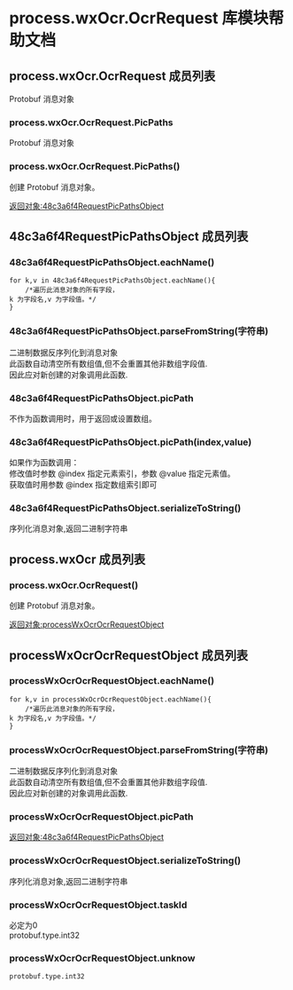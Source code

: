 # process.wxOcr.OcrRequest 库模块帮助文档

<a id="process.wxOcr.OcrRequest"></a>
## process.wxOcr.OcrRequest 成员列表

Protobuf 消息对象

<a id="process.wxOcr.OcrRequest.PicPaths"></a>
### process.wxOcr.OcrRequest.PicPaths 
 Protobuf 消息对象

<a id="process.wxOcr.OcrRequest.PicPaths"></a>
### process.wxOcr.OcrRequest.PicPaths() 
 创建 Protobuf 消息对象。  
  
[返回对象:48c3a6f4RequestPicPathsObject](#48c3a6f4RequestPicPathsObject)

<a id="48c3a6f4RequestPicPathsObject"></a>
## 48c3a6f4RequestPicPathsObject 成员列表


<a id="48c3a6f4RequestPicPathsObject.eachName"></a>
### 48c3a6f4RequestPicPathsObject.eachName() 
 

```aardio
for k,v in 48c3a6f4RequestPicPathsObject.eachName(){
	/*遍历此消息对象的所有字段，
k 为字段名,v 为字段值。*/
}
```



<a id="48c3a6f4RequestPicPathsObject.parseFromString"></a>
### 48c3a6f4RequestPicPathsObject.parseFromString(字符串) 
 二进制数据反序列化到消息对象  
此函数自动清空所有数组值,但不会重置其他非数组字段值.  
因此应对新创建的对象调用此函数.

<a id="48c3a6f4RequestPicPathsObject.picPath"></a>
### 48c3a6f4RequestPicPathsObject.picPath 
 不作为函数调用时，用于返回或设置数组。

<a id="48c3a6f4RequestPicPathsObject.picPath"></a>
### 48c3a6f4RequestPicPathsObject.picPath(index,value) 
 如果作为函数调用：  
修改值时参数 @index 指定元素索引，参数 @value 指定元素值。  
获取值时用参数 @index 指定数组索引即可

<a id="48c3a6f4RequestPicPathsObject.serializeToString"></a>
### 48c3a6f4RequestPicPathsObject.serializeToString() 
 序列化消息对象,返回二进制字符串

<a id="process.wxOcr"></a>
## process.wxOcr 成员列表


<a id="process.wxOcr.OcrRequest"></a>
### process.wxOcr.OcrRequest() 
 创建 Protobuf 消息对象。  
  
[返回对象:processWxOcrOcrRequestObject](#processWxOcrOcrRequestObject)

<a id="processWxOcrOcrRequestObject"></a>
## processWxOcrOcrRequestObject 成员列表


<a id="processWxOcrOcrRequestObject.eachName"></a>
### processWxOcrOcrRequestObject.eachName() 
 

```aardio
for k,v in processWxOcrOcrRequestObject.eachName(){
	/*遍历此消息对象的所有字段，
k 为字段名,v 为字段值。*/
}
```



<a id="processWxOcrOcrRequestObject.parseFromString"></a>
### processWxOcrOcrRequestObject.parseFromString(字符串) 
 二进制数据反序列化到消息对象  
此函数自动清空所有数组值,但不会重置其他非数组字段值.  
因此应对新创建的对象调用此函数.

<a id="processWxOcrOcrRequestObject.picPath"></a>
### processWxOcrOcrRequestObject.picPath 
 [返回对象:48c3a6f4RequestPicPathsObject](#48c3a6f4RequestPicPathsObject)

<a id="processWxOcrOcrRequestObject.serializeToString"></a>
### processWxOcrOcrRequestObject.serializeToString() 
 序列化消息对象,返回二进制字符串

<a id="processWxOcrOcrRequestObject.taskId"></a>
### processWxOcrOcrRequestObject.taskId 
 必定为0  
protobuf.type.int32

<a id="processWxOcrOcrRequestObject.unknow"></a>
### processWxOcrOcrRequestObject.unknow 
 

```aardio
protobuf.type.int32
```


